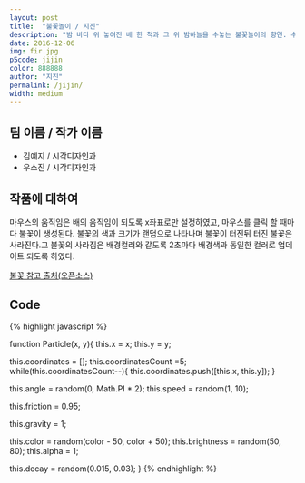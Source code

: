 ```yaml
---
layout: post
title:  "불꽃놀이 / 지진"
description: "밤 바다 위 놓여진 배 한 척과 그 위 밤하늘을 수놓는 불꽃놀이의 향연. 수많은 불꽃이 밤하늘을 뒤덮고 형형색색의 불꽃들이 아름다움을 더하며 밤하늘을 밝게 비춰준다. "
date: 2016-12-06
img: fir.jpg
p5code: jijin
color: 888888
author: "지진"
permalink: /jijin/
width: medium
---
```

## 팀 이름 / 작가 이름
- 김예지 / 시각디자인과
- 우소진 / 시각디자인과


## 작품에 대하여
마우스의 움직임은 배의 움직임이 되도록 x좌표로만 설정하였고, 마우스를 클릭 할 때마다 불꽃이 생성된다.
불꽃의 색과 크기가 랜덤으로 나타나며 불꽃이 터진뒤 터진 불꽃은 사라진다.그 불꽃의 사라짐은 배경컬러와 같도록 2초마다 배경색과 동일한 컬러로 업데이트 되도록 하였다.

[불꽃 참고 출처(오픈소스)](http://codepen.io/whqet/pen/Auzch)



## Code
{% highlight javascript %}

function Particle(x, y){
  this.x = x;
  this.y = y;


  this.coordinates = [];
  this.coordinatesCount =5;
  while(this.coordinatesCount--){
    this.coordinates.push([this.x, this.y]);
  }


  this.angle = random(0, Math.PI * 2);
  this.speed = random(1, 10);


  this.friction = 0.95;


  this.gravity = 1;


  this.color = random(color - 50, color + 50);
  this.brightness = random(50, 80);
  this.alpha = 1;


  this.decay = random(0.015, 0.03);
}
{% endhighlight %}
